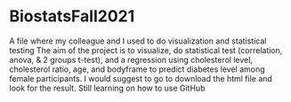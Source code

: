 # BiostatsFall2021
A file where my colleague and I used to do visualization and statistical testing
The aim of the project is to visualize, do statistical test (correlation, anova, & 2 groups t-test), and a regression using cholesterol level, cholesterol ratio, age, and bodyframe to predict diabetes level among female participants.
I would suggest to go to download the html file and look for the result.
Still learning on how to use GitHub
